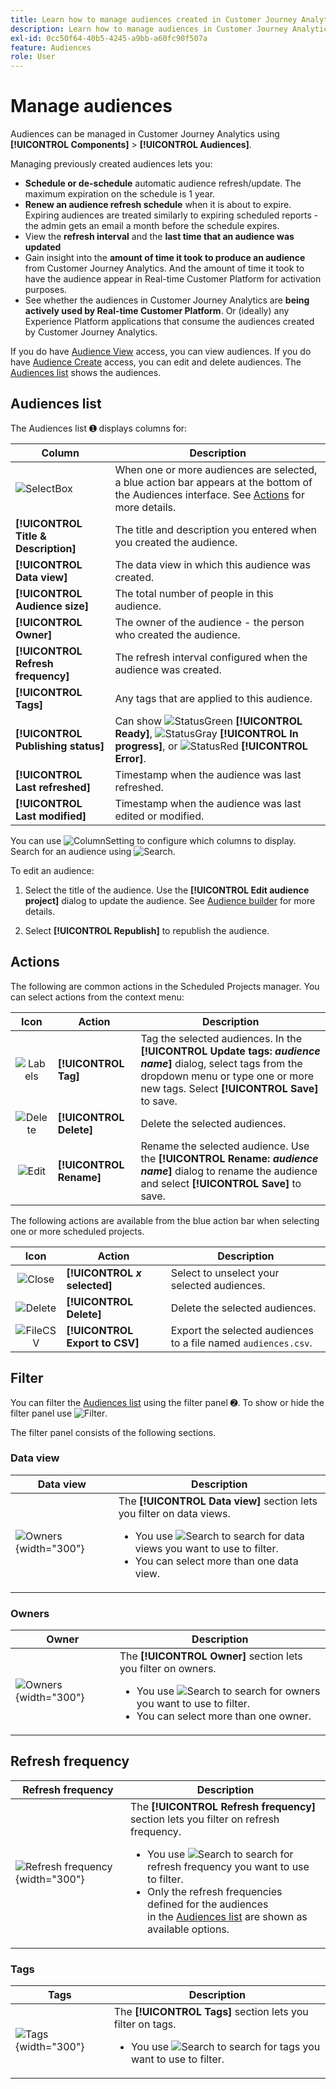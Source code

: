 ```yaml
---
title: Learn how to manage audiences created in Customer Journey Analytics
description: Learn how to manage audiences in Customer Journey Analytics
exl-id: 0cc50f64-40b5-4245-a9bb-a60fc90f507a
feature: Audiences
role: User
---
```

# Manage audiences

Audiences can be managed in Customer Journey Analytics using **[!UICONTROL Components]** > **[!UICONTROL Audiences]**.

Managing previously created audiences lets you:

* **Schedule or de-schedule** automatic audience refresh/update. The maximum expiration on the schedule is 1 year. 
* **Renew an audience refresh schedule** when it is about to expire. Expiring audiences are treated similarly to expiring scheduled reports - the admin gets an email a month before the schedule expires.
* View the **refresh interval** and the **last time that an audience was updated**
* Gain insight into the **amount of time it took to produce an audience** from Customer Journey Analytics. And the amount of time it took to have the audience appear in Real-time Customer Platform for activation purposes.
* See whether the audiences in Customer Journey Analytics are **being actively used by Real-time Customer Platform**. Or (ideally) any Experience Platform applications that consume the audiences created by Customer Journey Analytics.

 If you do have [Audience View](/help/technotes/access-control.md#user-level-access) access, you can view audiences. If you do have [Audience Create](/help/technotes/access-control.md#user-level-access) access, you can edit and delete audiences. The [Audiences list](#audiences-list) shows the audiences.

## Audiences list

The Audiences list ➊ displays columns for:

| Column | Description |
| --- | --- |
| ![SelectBox](/help/assets/icons/SelectBox.svg) | When one or more audiences are selected, a blue action bar appears at the bottom of the Audiences interface. See [Actions](#actions) for more details. |
| **[!UICONTROL Title & Description]** | The title and description you entered when you created the audience. |
| **[!UICONTROL Data view]** | The data view in which this audience was created. |
| **[!UICONTROL Audience size]** | The total number of people in this audience. |
| **[!UICONTROL Owner]** | The owner of the audience - the person who created the audience. |
| **[!UICONTROL Refresh frequency]** | The refresh interval configured when the audience was created. |
| **[!UICONTROL Tags]** | Any tags that are applied to this audience. |
| **[!UICONTROL Publishing status]** | Can show ![StatusGreen](/help/assets/icons/StatusGreen.svg) **[!UICONTROL Ready]**, ![StatusGray](/help/assets/icons/StatusGray.svg) **[!UICONTROL In progress]**, or ![StatusRed](/help/assets/icons/StatusRed.svg) **[!UICONTROL Error]**. |
| **[!UICONTROL Last refreshed]** | Timestamp when the audience was last refreshed. |
| **[!UICONTROL Last modified]** | Timestamp when the audience was last edited or modified. |
 
You can use ![ColumnSetting](/help/assets/icons/ColumnSetting.svg) to configure which columns to display. Search for an audience using ![Search](/help/assets/icons/Search.svg). 

To edit an audience:

1. Select the title of the audience. Use the **[!UICONTROL Edit audience project]** dialog to update the audience. See [Audience builder](publish.md#audience-builder) for more details.
   
1. Select **[!UICONTROL Republish]** to republish the audience.


## Actions

The following are common actions in the Scheduled Projects manager. You can select actions from the context menu:

| Icon | Action | Description |
|:---:|---|---|
| ![Labels](/help/assets/icons/Labels.svg)| **[!UICONTROL Tag]** | Tag the selected audiences. In the **[!UICONTROL Update tags: *audience name*]** dialog, select tags from the dropdown menu or type one or more new tags. Select **[!UICONTROL Save]** to save. |
| ![Delete](/help/assets/icons/Delete.svg) | **[!UICONTROL Delete]** | Delete the selected audiences.|
| ![Edit](/help/assets/icons/Edit.svg) | **[!UICONTROL Rename]** | Rename the selected audience. Use the **[!UICONTROL Rename: *audience name*]** dialog to rename the audience and select **[!UICONTROL Save]** to save. |

The following actions are available from the blue action bar when selecting one or more scheduled projects.

| Icon | Action | Description |
|:---:|---|---|
| ![Close](/help/assets/icons/Close.svg) | **[!UICONTROL *x* selected]** | Select to unselect your selected audiences. |
| ![Delete](/help/assets/icons/Delete.svg) | **[!UICONTROL Delete]** | Delete the selected audiences.|
| ![FileCSV](/help/assets/icons/FileCSV.svg) | **[!UICONTROL Export to CSV]** | Export the selected audiences to a file named `audiences.csv`. |

## Filter

You can filter the [Audiences list](#audiences-list) using the filter panel ➋. To show or hide the filter panel use ![Filter](/help/assets/icons/Filter.svg).

The filter panel consists of the following sections.

### Data view

| Data view | Description |
|---|---|
| ![Owners](/help/components/audiences/assets/audiences-filter-dataviews.png){width="300"} | The **[!UICONTROL Data view]** section lets you filter on data views. <ul><li>You use ![Search](/help/assets/icons/Search.svg) to search for data views you want to use to filter.</li><li>You can select more than one data view.</li></ul> |

### Owners

| Owner | Description |
|---|---|
| ![Owners](/help/components/audiences/assets/audiences-filter-owner.png){width="300"} | The **[!UICONTROL Owner]** section lets you filter on owners. <ul><li>You use ![Search](/help/assets/icons/Search.svg) to search for owners you want to use to filter.</li><li>You can select more than one owner. </li></ul> |

## Refresh frequency

| Refresh frequency   | Description |
|---|---|
| ![Refresh frequency](/help/components/audiences/assets/audiences-filter-refreshfrequency.png){width="300"} | The **[!UICONTROL Refresh frequency]** section lets you filter on refresh frequency. <ul><li>You use ![Search](/help/assets/icons/Search.svg) to search for refresh frequency you want to use to filter.</li><li>Only the refresh frequencies defined for the audiences<br/> in the [Audiences list](#audiences-list) are shown as available options.</li></ul>|


### Tags

| Tags   | Description |
|---|---|
| ![Tags](/help/components/audiences/assets/audiences-filter-tags.png){width="300"} | The **[!UICONTROL Tags]** section lets you filter on tags. <ul><li>You use ![Search](/help/assets/icons/Search.svg) to search for tags you want to use to filter.  | 
